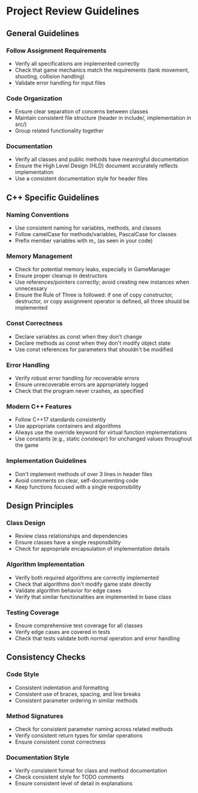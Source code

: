# Project Review Guidelines

## General Guidelines

### Follow Assignment Requirements
- Verify all specifications are implemented correctly
- Check that game mechanics match the requirements (tank movement, shooting, collision handling)
- Validate error handling for input files

### Code Organization
- Ensure clear separation of concerns between classes
- Maintain consistent file structure (header in include/, implementation in src/)
- Group related functionality together

### Documentation
- Verify all classes and public methods have meaningful documentation
- Ensure the High Level Design (HLD) document accurately reflects implementation
- Use a consistent documentation style for header files

## C++ Specific Guidelines

### Naming Conventions
- Use consistent naming for variables, methods, and classes
- Follow camelCase for methods/variables, PascalCase for classes
- Prefix member variables with m_ (as seen in your code)

### Memory Management
- Check for potential memory leaks, especially in GameManager
- Ensure proper cleanup in destructors
- Use references/pointers correctly; avoid creating new instances when unnecessary
- Ensure the Rule of Three is followed: if one of copy constructor, destructor, or copy assignment operator is defined, all three should be implemented

### Const Correctness
- Declare variables as const when they don't change
- Declare methods as const when they don't modify object state
- Use const references for parameters that shouldn't be modified

### Error Handling
- Verify robust error handling for recoverable errors
- Ensure unrecoverable errors are appropriately logged
- Check that the program never crashes, as specified

### Modern C++ Features
- Follow C++17 standards consistently
- Use appropriate containers and algorithms
- Always use the override keyword for virtual function implementations
- Use constants (e.g., static constexpr) for unchanged values throughout the game

### Implementation Guidelines
- Don't implement methods of over 3 lines in header files
- Avoid comments on clear, self-documenting code
- Keep functions focused with a single responsibility

## Design Principles

### Class Design
- Review class relationships and dependencies
- Ensure classes have a single responsibility
- Check for appropriate encapsulation of implementation details

### Algorithm Implementation
- Verify both required algorithms are correctly implemented
- Check that algorithms don't modify game state directly
- Validate algorithm behavior for edge cases
- Verify that similar functionalities are implemented in base class

### Testing Coverage
- Ensure comprehensive test coverage for all classes
- Verify edge cases are covered in tests
- Check that tests validate both normal operation and error handling

## Consistency Checks

### Code Style
- Consistent indentation and formatting
- Consistent use of braces, spacing, and line breaks
- Consistent parameter ordering in similar methods

### Method Signatures
- Check for consistent parameter naming across related methods
- Verify consistent return types for similar operations
- Ensure consistent const correctness

### Documentation Style
- Verify consistent format for class and method documentation
- Check consistent style for TODO comments
- Ensure consistent level of detail in explanations